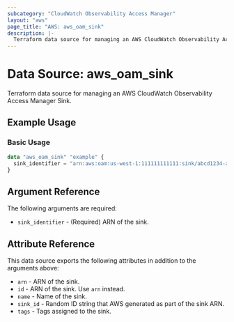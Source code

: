 ```yaml
---
subcategory: "CloudWatch Observability Access Manager"
layout: "aws"
page_title: "AWS: aws_oam_sink"
description: |-
  Terraform data source for managing an AWS CloudWatch Observability Access Manager Sink.
---
```


# Data Source: aws_oam_sink

Terraform data source for managing an AWS CloudWatch Observability Access Manager Sink.

## Example Usage

### Basic Usage

```terraform
data "aws_oam_sink" "example" {
  sink_identifier = "arn:aws:oam:us-west-1:111111111111:sink/abcd1234-a123-456a-a12b-a123b456c789"
}
```

## Argument Reference

The following arguments are required:

* `sink_identifier` - (Required) ARN of the sink.

## Attribute Reference

This data source exports the following attributes in addition to the arguments above:

* `arn` - ARN of the sink.
* `id` - ARN of the sink. Use `arn` instead.
* `name` - Name of the sink.
* `sink_id` - Random ID string that AWS generated as part of the sink ARN.
* `tags` - Tags assigned to the sink.

